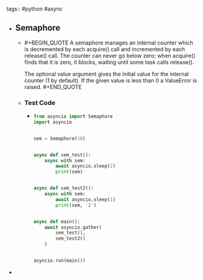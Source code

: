 tags:: #python #async

- ## Semaphore
	- #+BEGIN_QUOTE
	  A semaphore manages an internal counter which is decremented by each acquire() call and incremented by each release() call. The counter can never go below zero; when acquire() finds that it is zero, it blocks, waiting until some task calls release().
	  
	  The optional value argument gives the initial value for the internal counter (1 by default). If the given value is less than 0 a ValueError is raised.
	  #+END_QUOTE
	- ### Test Code
		- ```python
		  from asyncio import Semaphore
		  import asyncio
		  
		  
		  sem = Semaphore(10)
		  
		  
		  async def sem_test():
		      async with sem:
		          await asyncio.sleep(2)
		          print(sem)
		  
		  
		  async def sem_test2():
		      async with sem:
		          await asyncio.sleep(1)
		          print(sem, '2')
		  
		  
		  async def main():
		      await asyncio.gather(
		          sem_test(),
		          sem_test2()
		      )
		  
		  
		  asyncio.run(main())
		  
		  ```
-
